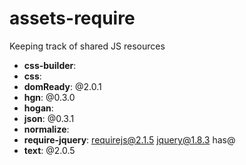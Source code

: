 assets-require
===

Keeping track of shared JS resources

* __css-builder__:
* __css__:
* __domReady__: @2.0.1
* __hgn__: @0.3.0
* __hogan__:
* __json__: @0.3.1
* __normalize__:
* __require-jquery__: requirejs@2.1.5 jquery@1.8.3 has@
* __text__: @2.0.5
